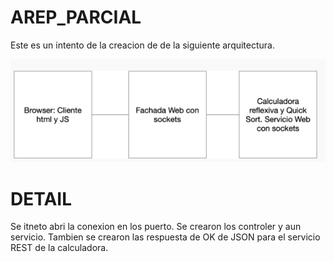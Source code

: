 # AREP_PARCIAL

Este es un intento de la creacion de de la siguiente arquitectura.

![img.png](content/img.png)

# DETAIL

Se itneto abri la conexion en los puerto. Se crearon los controler y aun servicio. Tambien se crearon las respuesta de OK de JSON para el servicio REST de la calculadora.